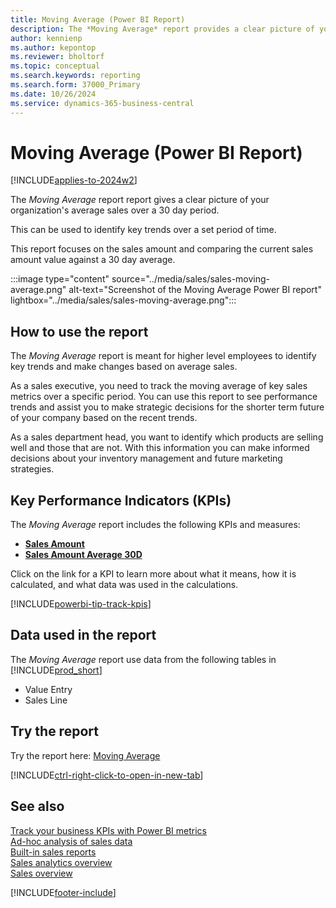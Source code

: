 ```yaml
---
title: Moving Average (Power BI Report)
description: The *Moving Average* report provides a clear picture of your organization's average sales over a 30 day period.
author: kennienp
ms.author: kepontop
ms.reviewer: bholtorf
ms.topic: conceptual
ms.search.keywords: reporting
ms.search.form: 37000_Primary
ms.date: 10/26/2024
ms.service: dynamics-365-business-central
---
```


# Moving Average (Power BI Report)

[!INCLUDE[applies-to-2024w2](includes/applies-to-2024w2.md)]

The *Moving Average* report report gives a clear picture of your organization's average sales over a 30 day period. 

This can be used to identify key trends over a set period of time. 

This report focuses on the sales amount and comparing the current sales amount value against a 30 day average. 

:::image type="content" source="../media/sales/sales-moving-average.png" alt-text="Screenshot of the Moving Average Power BI report" lightbox="../media/sales/sales-moving-average.png":::

## How to use the report

The *Moving Average* report is meant for higher level employees to identify key trends and make changes based on average sales.

As a sales executive, you need to track the moving average of key sales metrics over a specific period. You can use this report to see performance trends and assist you to make strategic decisions for the shorter term future of your company based on the recent trends.

As a sales department head, you want to identify which products are selling well and those that are not. With this information you can make informed decisions about your inventory management and future marketing strategies. 


## Key Performance Indicators (KPIs)

The *Moving Average* report includes the following KPIs and measures: 

- [**Sales Amount**](sales-powerbi-sales-kpis.md#sales-amount)
- [**Sales Amount Average 30D**](sales-powerbi-sales-kpis.md#sales-amount-avg-30d-fiscal)


Click on the link for a KPI to learn more about what it means, how it is calculated, and what data was used in the calculations. 

[!INCLUDE[powerbi-tip-track-kpis](../includes/powerbi-tip-track-kpis.md)]


## Data used in the report

The *Moving Average* report use data from the following tables in [!INCLUDE[prod_short](../includes/prod_short.md)]

- Value Entry
- Sales Line

## Try the report

Try the report here: [Moving Average](https://businesscentral.dynamics.com?page=37000)

[!INCLUDE[ctrl-right-click-to-open-in-new-tab](../includes/ctrl-right-click-to-open-in-new-tab.md)]

## See also

[Track your business KPIs with Power BI metrics](track-kpis-with-power-bi-metrics.md)   
[Ad-hoc analysis of sales data](ad-hoc-analysis-sales.md)   
[Built-in sales reports](sales-reports.md)   
[Sales analytics overview](sales-analytics-overview.md)  
[Sales overview](sales-manage-sales.md)  

[!INCLUDE[footer-include](includes/footer-banner.md)]
